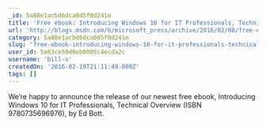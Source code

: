 ```yaml
---
_id: 5a88e1acbd6dca0d5f0d241e
title: 'Free ebook: Introducing Windows 10 for IT Professionals, Technical Overview'
url: 'http://blogs.msdn.com/b/microsoft_press/archive/2016/02/08/free-ebook-introducing-windows-10-for-it-professionals-technical-overview.aspx?MC=Windows&MC=CloudDev&MC=MSAzure&MC=DataMgmt&MC=DevOps'
category: 5a88e1acbd6dca0d5f0d241e
slug: 'free-ebook-introducing-windows-10-for-it-professionals-technical-overview'
user_id: 5a83ce59d6eb0005c4ecda2c
username: 'bill-s'
createdOn: '2016-02-19T21:11:49.000Z'
tags: []
---
```


We’re happy to announce the release of our newest free ebook, Introducing Windows 10 for IT Professionals, Technical Overview (ISBN 9780735696976), by Ed Bott.
